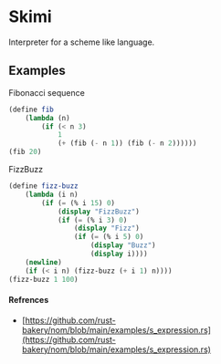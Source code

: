 # Skimi

Interpreter for a scheme like language.

## Examples

Fibonacci sequence

```scheme
(define fib
    (lambda (n)
        (if (< n 3)
            1
            (+ (fib (- n 1)) (fib (- n 2))))))
(fib 20)
```

FizzBuzz

```scheme
(define fizz-buzz
    (lambda (i n)
        (if (= (% i 15) 0)
            (display "FizzBuzz")
            (if (= (% i 3) 0)
                (display "Fizz")
                (if (= (% i 5) 0)
                    (display "Buzz")
                    (display i))))
    (newline)
    (if (< i n) (fizz-buzz (+ i 1) n))))
(fizz-buzz 1 100)
```

#### Refrences

- [https://github.com/rust-bakery/nom/blob/main/examples/s_expression.rs](https://github.com/rust-bakery/nom/blob/main/examples/s_expression.rs)
